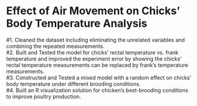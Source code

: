 # Effect of Air Movement on Chicks’ Body Temperature Analysis                                                           
#1.	Cleaned the dataset including eliminating the unrelated variables and combining the repeated measurements.  
#2.  Built and Tested the model for chicks’ rectal temperature vs. frank temperature and improved the experiment error by showing the chicks’ rectal temperature measurements can be replaced by frank’s temperature measurements.  
#3.	Constructed and Tested a mixed model with a random effect on chicks’ body temperature under different brooding conditions.  
#4. 	Built an R visualization solution for chicken’s best-brooding conditions to improve poultry production. 

